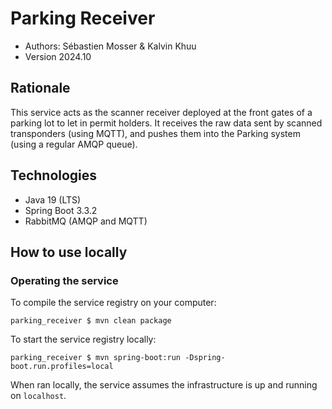# Parking Receiver

- Authors: Sébastien Mosser & Kalvin Khuu
- Version 2024.10

## Rationale

This service acts as the scanner receiver deployed at the front gates of a parking lot to let in permit holders. 
It receives the raw data sent by scanned transponders (using MQTT), and pushes them into the Parking system (using a regular AMQP queue).


## Technologies

- Java 19 (LTS)
- Spring Boot 3.3.2
- RabbitMQ (AMQP and MQTT)

## How to use locally

### Operating the service 

To compile the service registry on your computer:

```
parking_receiver $ mvn clean package
```

To start the service registry locally:

```
parking_receiver $ mvn spring-boot:run -Dspring-boot.run.profiles=local
```

When ran locally, the service assumes the infrastructure is up and running on `localhost`.
 